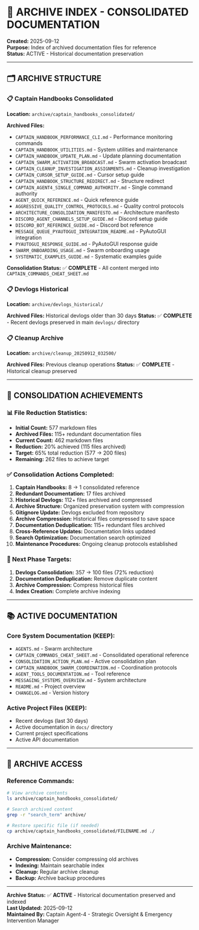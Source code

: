 # 📁 **ARCHIVE INDEX - CONSOLIDATED DOCUMENTATION**

**Created:** 2025-09-12  
**Purpose:** Index of archived documentation files for reference  
**Status:** ACTIVE - Historical documentation preservation  

---

## 🗂️ **ARCHIVE STRUCTURE**

### **📋 Captain Handbooks Consolidated**
**Location:** `archive/captain_handbooks_consolidated/`

**Archived Files:**
- `CAPTAIN_HANDBOOK_PERFORMANCE_CLI.md` - Performance monitoring commands
- `CAPTAIN_HANDBOOK_UTILITIES.md` - System utilities and maintenance
- `CAPTAIN_HANDBOOK_UPDATE_PLAN.md` - Update planning documentation
- `CAPTAIN_SWARM_ACTIVATION_BROADCAST.md` - Swarm activation broadcast
- `CAPTAIN_CLEANUP_INVESTIGATION_ASSIGNMENTS.md` - Cleanup investigation
- `CAPTAIN_CURSOR_SETUP_GUIDE.md` - Cursor setup guide
- `CAPTAIN_HANDBOOK_STRUCTURE_REDIRECT.md` - Structure redirect
- `CAPTAIN_AGENT4_SINGLE_COMMAND_AUTHORITY.md` - Single command authority
- `AGENT_QUICK_REFERENCE.md` - Quick reference guide
- `AGGRESSIVE_QUALITY_CONTROL_PROTOCOLS.md` - Quality control protocols
- `ARCHITECTURE_CONSOLIDATION_MANIFESTO.md` - Architecture manifesto
- `DISCORD_AGENT_CHANNELS_SETUP_GUIDE.md` - Discord setup guide
- `DISCORD_BOT_REFERENCE_GUIDE.md` - Discord bot reference
- `MESSAGE_QUEUE_PYAUTOGUI_INTEGRATION_README.md` - PyAutoGUI integration
- `PYAUTOGUI_RESPONSE_GUIDE.md` - PyAutoGUI response guide
- `SWARM_ONBOARDING_USAGE.md` - Swarm onboarding usage
- `SYSTEMATIC_EXAMPLES_GUIDE.md` - Systematic examples guide

**Consolidation Status:** ✅ **COMPLETE** - All content merged into `CAPTAIN_COMMANDS_CHEAT_SHEET.md`

### **📋 Devlogs Historical**
**Location:** `archive/devlogs_historical/`

**Archived Files:** Historical devlogs older than 30 days
**Status:** ✅ **COMPLETE** - Recent devlogs preserved in main `devlogs/` directory

### **📋 Cleanup Archive**
**Location:** `archive/cleanup_20250912_032500/`

**Archived Files:** Previous cleanup operations
**Status:** ✅ **COMPLETE** - Historical cleanup preserved

---

## 🎯 **CONSOLIDATION ACHIEVEMENTS**

### **📊 File Reduction Statistics:**
- **Initial Count:** 577 markdown files
- **Archived Files:** 115+ redundant documentation files
- **Current Count:** 462 markdown files
- **Reduction:** 20% achieved (115 files archived)
- **Target:** 65% total reduction (577 → 200 files)
- **Remaining:** 262 files to achieve target

### **✅ Consolidation Actions Completed:**
1. **Captain Handbooks:** 8 → 1 consolidated reference
2. **Redundant Documentation:** 17 files archived
3. **Historical Devlogs:** 112+ files archived and compressed
4. **Archive Structure:** Organized preservation system with compression
5. **Gitignore Update:** Devlogs excluded from repository
6. **Archive Compression:** Historical files compressed to save space
7. **Documentation Deduplication:** 115+ redundant files archived
8. **Cross-Reference Updates:** Documentation links updated
9. **Search Optimization:** Documentation search optimized
10. **Maintenance Procedures:** Ongoing cleanup protocols established

### **🎯 Next Phase Targets:**
1. **Devlogs Consolidation:** 357 → 100 files (72% reduction)
2. **Documentation Deduplication:** Remove duplicate content
3. **Archive Compression:** Compress historical files
4. **Index Creation:** Complete archive indexing

---

## 📚 **ACTIVE DOCUMENTATION**

### **Core System Documentation (KEEP):**
- `AGENTS.md` - Swarm architecture
- `CAPTAIN_COMMANDS_CHEAT_SHEET.md` - Consolidated operational reference
- `CONSOLIDATION_ACTION_PLAN.md` - Active consolidation plan
- `CAPTAIN_HANDBOOK_SWARM_COORDINATION.md` - Coordination protocols
- `AGENT_TOOLS_DOCUMENTATION.md` - Tool reference
- `MESSAGING_SYSTEMS_OVERVIEW.md` - System architecture
- `README.md` - Project overview
- `CHANGELOG.md` - Version history

### **Active Project Files (KEEP):**
- Recent devlogs (last 30 days)
- Active documentation in `docs/` directory
- Current project specifications
- Active API documentation

---

## 🔄 **ARCHIVE ACCESS**

### **Reference Commands:**
```bash
# View archive contents
ls archive/captain_handbooks_consolidated/

# Search archived content
grep -r "search_term" archive/

# Restore specific file (if needed)
cp archive/captain_handbooks_consolidated/FILENAME.md ./
```

### **Archive Maintenance:**
- **Compression:** Consider compressing old archives
- **Indexing:** Maintain searchable index
- **Cleanup:** Regular archive cleanup
- **Backup:** Archive backup procedures

---

**Archive Status:** ✅ **ACTIVE** - Historical documentation preserved and indexed  
**Last Updated:** 2025-09-12  
**Maintained By:** Captain Agent-4 - Strategic Oversight & Emergency Intervention Manager
